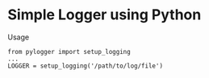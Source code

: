 # Simple Logger using Python

Usage

```
from pylogger import setup_logging
...
LOGGER = setup_logging('/path/to/log/file')
```

